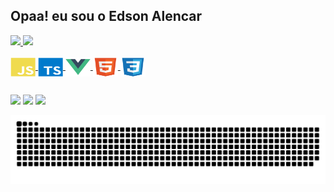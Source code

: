 ## Opaa! eu sou o Edson Alencar
 <div>
  <a href="https://github.com/edsonalencar">
  <img height="160em" src="https://github-readme-stats.vercel.app/api?username=edsonalencar&locale=pt-br&show_icons=true&theme=radical&title_color=00BFFF&text_color=f7f7f7&include_all_commits=true&count_private=true"/>
  <img height="160em" src="https://github-readme-stats.vercel.app/api/top-langs/?username=edsonalencar&locale=pt-br&title_color=00BFFF&text_color=f7f7f7&layout=compact&langs_count=7&theme=tokyonight"/>
</div>

<div style="display: inline_block"><br>
  <img align="center" alt="Edson-Js" height="30" width="40" src="https://raw.githubusercontent.com/devicons/devicon/master/icons/javascript/javascript-plain.svg">
  <img align="center" alt="Edson-Ts" height="30" width="40" src="https://raw.githubusercontent.com/devicons/devicon/master/icons/typescript/typescript-plain.svg">
  <img align="center" alt="Edson-React" height="30" width="40" src="https://raw.githubusercontent.com/devicons/devicon/master/icons/vuejs/vuejs-original.svg">
  <img align="center" alt="Edson-HTML" height="30" width="40" src="https://raw.githubusercontent.com/devicons/devicon/master/icons/html5/html5-original.svg">
  <img align="center" alt="Edson-CSS" height="30" width="40" src="https://raw.githubusercontent.com/devicons/devicon/master/icons/css3/css3-original.svg">
</div>

##

<div> 
  <a href="https://instagram.com/edsonalencarc" target="_blank"><img src="https://img.shields.io/badge/-Instagram-%23E4405F?style=for-the-badge&logo=instagram&logoColor=white" target="_blank"></a>
  <a href = "mailto:contato.edsonalencar@gmail.com"><img src="https://img.shields.io/badge/-Gmail-%23333?style=for-the-badge&logo=gmail&logoColor=white" target="_blank"></a>
  <a href="https://www.linkedin.com/in/edson-allencar-45875016a" target="_blank"><img src="https://img.shields.io/badge/-LinkedIn-%230077B5?style=for-the-badge&logo=linkedin&logoColor=white" target="_blank"></a> 
 
 ![Snake animation](https://github.com/Edsonalencar/Edsonalencar/blob/output/github-contribution-grid-snake.svg)
</div>
